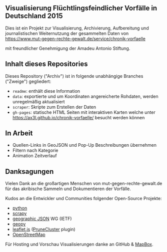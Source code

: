 Visualisierung Flüchtlingsfeindlicher Vorfälle in Deutschland 2015
------------------------------------------------------------------

Dies ist ein Projekt zur Visualisierung, Archivierung, Aufbereitung
und journalistischen Weiternutzung der gesammelten Daten von
  https://www.mut-gegen-rechte-gewalt.de/service/chronik-vorfaelle

mit freundlicher Genehmigung der Amadeu Antonio Stiftung.


## Inhalt dieses Repositories

Dieses Repository ("Archiv") ist in folgende unabhängige Branches
("Zweige") gegliedert:

- `readme`: enthält diese Information
- `data`: exportierte und um Koordinaten angereicherte Rohdaten,
          werden unregelmäßig aktualisiert
- `scraper`: Skripte zum Erstellen der Daten
- `gh-pages`: statische HTML Seiten mit interaktiven Karten welche
              unter https://ax3l.github.io/chronik-vorfaelle/
              besucht werden können


## In Arbeit

- Quellen-Links in GeoJSON und Pop-Up Beschreibungen übernehmen
- Filtern nach Kategorie
- Animation Zeitverlauf


## Danksagungen

Vielen Dank an die großartigen Menschen von mut-gegen-rechte-gewalt.de
für das akribische Sammeln und Dokumentieren der Vorfälle.

Kudos an die Entwickler und Communities folgender Open-Source Projekte:
- [python](http://python.org)
- [scrapy](http://scrapy.org)
- [geographic JSON](http://geojson.org) WG (IETF)
- [geopy](https://github.com/geopy/geopy)
- [leaflet.js](http://leafletjs.com) ([PruneCluster](https://github.com/SINTEF-9012/PruneCluster) plugin)
- [OpenStreetMap](http://openstreetmap.org)

Für Hosting und Vorschau Visualisierungen danke an GitHub &
[MapBox](http://mapbox.com).
